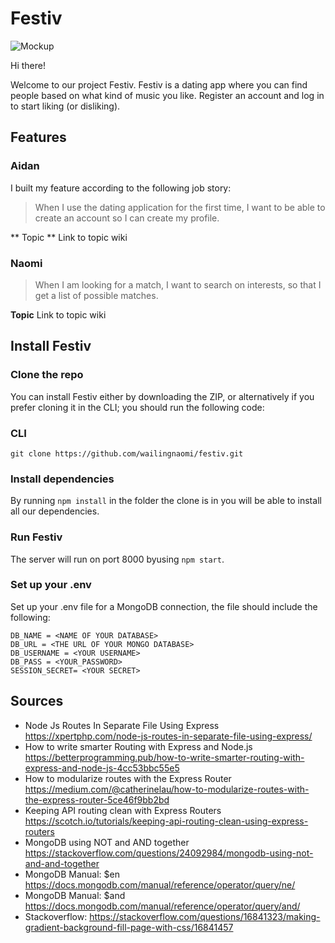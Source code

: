 #  Festiv
![Mockup](https://github.com/Aidan98/Project-Tech/blob/master/Assets/images/mockup.png)

Hi there!

Welcome to our project Festiv. Festiv is a dating app where you can find people based on what kind of music you like. Register an account and log in to start liking (or disliking).

## Features
### Aidan
I built my feature according to the following job story:
> When I use the dating application for the first time, I want to be able to create an account so I can create my profile.

** Topic **
Link to topic wiki

### Naomi
> When I am looking for a match, I want to search on interests, so that I get a list of possible matches.

**Topic**
Link to topic wiki

## Install Festiv
### Clone the repo
You can install Festiv either by downloading the ZIP, or alternatively if you prefer cloning it in the CLI; you should run the following code:
### CLI
`git clone https://github.com/wailingnaomi/festiv.git`
### Install dependencies
By running `npm install` in the folder the clone is in you will be able to install all our dependencies.

### Run Festiv
The server will run on port 8000 byusing `npm start`.

### Set up your .env
Set up your .env file for a MongoDB connection, the file should include the following:

```
DB_NAME = <NAME OF YOUR DATABASE>
DB_URL = <THE URL OF YOUR MONGO DATABASE>
DB_USERNAME = <YOUR USERNAME>
DB_PASS = <YOUR_PASSWORD>
SESSION_SECRET= <YOUR SECRET>
```  

## Sources
* Node Js Routes In Separate File Using Express https://xpertphp.com/node-js-routes-in-separate-file-using-express/
* How to write smarter Routing with Express and Node.js https://betterprogramming.pub/how-to-write-smarter-routing-with-express-and-node-js-4cc53bbc55e5
* How to modularize routes with the Express Router https://medium.com/@catherinelau/how-to-modularize-routes-with-the-express-router-5ce46f9bb2bd
* Keeping API routing clean with Express Routers https://scotch.io/tutorials/keeping-api-routing-clean-using-express-routers
* MongoDB using NOT and AND together https://stackoverflow.com/questions/24092984/mongodb-using-not-and-and-together
* MongoDB Manual: $en https://docs.mongodb.com/manual/reference/operator/query/ne/
* MongoDB Manual: $and https://docs.mongodb.com/manual/reference/operator/query/and/
* Stackoverflow: https://stackoverflow.com/questions/16841323/making-gradient-background-fill-page-with-css/16841457
